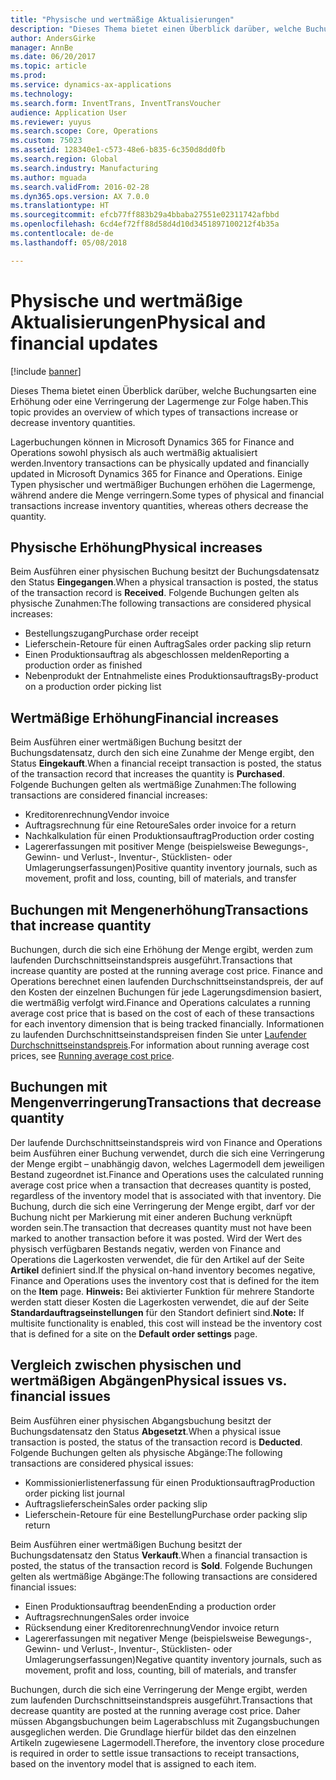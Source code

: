 ```yaml
---
title: "Physische und wertmäßige Aktualisierungen"
description: "Dieses Thema bietet einen Überblick darüber, welche Buchungsarten eine Erhöhung oder eine Verringerung der Lagermenge zur Folge haben."
author: AndersGirke
manager: AnnBe
ms.date: 06/20/2017
ms.topic: article
ms.prod: 
ms.service: dynamics-ax-applications
ms.technology: 
ms.search.form: InventTrans, InventTransVoucher
audience: Application User
ms.reviewer: yuyus
ms.search.scope: Core, Operations
ms.custom: 75023
ms.assetid: 128340e1-c573-48e6-b835-6c350d8dd0fb
ms.search.region: Global
ms.search.industry: Manufacturing
ms.author: mguada
ms.search.validFrom: 2016-02-28
ms.dyn365.ops.version: AX 7.0.0
ms.translationtype: HT
ms.sourcegitcommit: efcb77ff883b29a4bbaba27551e02311742afbbd
ms.openlocfilehash: 6cd4ef72ff88d58d4d10d3451897100212f4b35a
ms.contentlocale: de-de
ms.lasthandoff: 05/08/2018

---
```


# <a name="physical-and-financial-updates"></a><span data-ttu-id="40fff-103">Physische und wertmäßige Aktualisierungen</span><span class="sxs-lookup"><span data-stu-id="40fff-103">Physical and financial updates</span></span>

[!include [banner](../includes/banner.md)]

<span data-ttu-id="40fff-104">Dieses Thema bietet einen Überblick darüber, welche Buchungsarten eine Erhöhung oder eine Verringerung der Lagermenge zur Folge haben.</span><span class="sxs-lookup"><span data-stu-id="40fff-104">This topic provides an overview of which types of transactions increase or decrease inventory quantities.</span></span> 

<span data-ttu-id="40fff-105">Lagerbuchungen können in Microsoft Dynamics 365 for Finance and Operations sowohl physisch als auch wertmäßig aktualisiert werden.</span><span class="sxs-lookup"><span data-stu-id="40fff-105">Inventory transactions can be physically updated and financially updated in Microsoft Dynamics 365 for Finance and Operations.</span></span> <span data-ttu-id="40fff-106">Einige Typen physischer und wertmäßiger Buchungen erhöhen die Lagermenge, während andere die Menge verringern.</span><span class="sxs-lookup"><span data-stu-id="40fff-106">Some types of physical and financial transactions increase inventory quantities, whereas others decrease the quantity.</span></span>

## <a name="physical-increases"></a><span data-ttu-id="40fff-107">Physische Erhöhung</span><span class="sxs-lookup"><span data-stu-id="40fff-107">Physical increases</span></span>
<span data-ttu-id="40fff-108">Beim Ausführen einer physischen Buchung besitzt der Buchungsdatensatz den Status **Eingegangen**.</span><span class="sxs-lookup"><span data-stu-id="40fff-108">When a physical transaction is posted, the status of the transaction record is **Received**.</span></span> <span data-ttu-id="40fff-109">Folgende Buchungen gelten als physische Zunahmen:</span><span class="sxs-lookup"><span data-stu-id="40fff-109">The following transactions are considered physical increases:</span></span>

-   <span data-ttu-id="40fff-110">Bestellungszugang</span><span class="sxs-lookup"><span data-stu-id="40fff-110">Purchase order receipt</span></span>
-   <span data-ttu-id="40fff-111">Lieferschein-Retoure für einen Auftrag</span><span class="sxs-lookup"><span data-stu-id="40fff-111">Sales order packing slip return</span></span>
-   <span data-ttu-id="40fff-112">Einen Produktionsauftrag als abgeschlossen melden</span><span class="sxs-lookup"><span data-stu-id="40fff-112">Reporting a production order as finished</span></span>
-   <span data-ttu-id="40fff-113">Nebenprodukt der Entnahmeliste eines Produktionsauftrags</span><span class="sxs-lookup"><span data-stu-id="40fff-113">By-product on a production order picking list</span></span>

## <a name="financial-increases"></a><span data-ttu-id="40fff-114">Wertmäßige Erhöhung</span><span class="sxs-lookup"><span data-stu-id="40fff-114">Financial increases</span></span>
<span data-ttu-id="40fff-115">Beim Ausführen einer wertmäßigen Buchung besitzt der Buchungsdatensatz, durch den sich eine Zunahme der Menge ergibt, den Status **Eingekauft**.</span><span class="sxs-lookup"><span data-stu-id="40fff-115">When a financial receipt transaction is posted, the status of the transaction record that increases the quantity is **Purchased**.</span></span> <span data-ttu-id="40fff-116">Folgende Buchungen gelten als wertmäßige Zunahmen:</span><span class="sxs-lookup"><span data-stu-id="40fff-116">The following transactions are considered financial increases:</span></span>

-   <span data-ttu-id="40fff-117">Kreditorenrechnung</span><span class="sxs-lookup"><span data-stu-id="40fff-117">Vendor invoice</span></span>
-   <span data-ttu-id="40fff-118">Auftragsrechnung für eine Retoure</span><span class="sxs-lookup"><span data-stu-id="40fff-118">Sales order invoice for a return</span></span>
-   <span data-ttu-id="40fff-119">Nachkalkulation für einen Produktionsauftrag</span><span class="sxs-lookup"><span data-stu-id="40fff-119">Production order costing</span></span>
-   <span data-ttu-id="40fff-120">Lagererfassungen mit positiver Menge (beispielsweise Bewegungs-, Gewinn- und Verlust-, Inventur-, Stücklisten- oder Umlagerungserfassungen)</span><span class="sxs-lookup"><span data-stu-id="40fff-120">Positive quantity inventory journals, such as movement, profit and loss, counting, bill of materials, and transfer</span></span>

## <a name="transactions-that-increase-quantity"></a><span data-ttu-id="40fff-121">Buchungen mit Mengenerhöhung</span><span class="sxs-lookup"><span data-stu-id="40fff-121">Transactions that increase quantity</span></span>
<span data-ttu-id="40fff-122">Buchungen, durch die sich eine Erhöhung der Menge ergibt, werden zum laufenden Durchschnittseinstandspreis ausgeführt.</span><span class="sxs-lookup"><span data-stu-id="40fff-122">Transactions that increase quantity are posted at the running average cost price.</span></span> <span data-ttu-id="40fff-123">Finance and Operations berechnet einen laufenden Durchschnittseinstandspreis, der auf den Kosten der einzelnen Buchungen für jede Lagerungsdimension basiert, die wertmäßig verfolgt wird.</span><span class="sxs-lookup"><span data-stu-id="40fff-123">Finance and Operations calculates a running average cost price that is based on the cost of each of these transactions for each inventory dimension that is being tracked financially.</span></span> <span data-ttu-id="40fff-124">Informationen zu laufenden Durchschnittseinstandspreisen finden Sie unter [Laufender Durchschnittseinstandspreis](running-average-cost-price.md).</span><span class="sxs-lookup"><span data-stu-id="40fff-124">For information about running average cost prices, see [Running average cost price](running-average-cost-price.md).</span></span>

## <a name="transactions-that-decrease-quantity"></a><span data-ttu-id="40fff-125">Buchungen mit Mengenverringerung</span><span class="sxs-lookup"><span data-stu-id="40fff-125">Transactions that decrease quantity</span></span>
<span data-ttu-id="40fff-126">Der laufende Durchschnittseinstandspreis wird von Finance and Operations beim Ausführen einer Buchung verwendet, durch die sich eine Verringerung der Menge ergibt – unabhängig davon, welches Lagermodell dem jeweiligen Bestand zugeordnet ist.</span><span class="sxs-lookup"><span data-stu-id="40fff-126">Finance and Operations uses the calculated running average cost price when a transaction that decreases quantity is posted, regardless of the inventory model that is associated with that inventory.</span></span> <span data-ttu-id="40fff-127">Die Buchung, durch die sich eine Verringerung der Menge ergibt, darf vor der Buchung nicht per Markierung mit einer anderen Buchung verknüpft worden sein.</span><span class="sxs-lookup"><span data-stu-id="40fff-127">The transaction that decreases quantity must not have been marked to another transaction before it was posted.</span></span> <span data-ttu-id="40fff-128">Wird der Wert des physisch verfügbaren Bestands negativ, werden von Finance and Operations die Lagerkosten verwendet, die für den Artikel auf der Seite **Artikel** definiert sind.</span><span class="sxs-lookup"><span data-stu-id="40fff-128">If the physical on-hand inventory becomes negative, Finance and Operations uses the inventory cost that is defined for the item on the **Item** page.</span></span> <span data-ttu-id="40fff-129">**Hinweis:** Bei aktivierter Funktion für mehrere Standorte werden statt dieser Kosten die Lagerkosten verwendet, die auf der Seite **Standardauftragseinstellungen** für den Standort definiert sind.</span><span class="sxs-lookup"><span data-stu-id="40fff-129">**Note:** If multisite functionality is enabled, this cost will instead be the inventory cost that is defined for a site on the **Default order settings** page.</span></span>

## <a name="physical-issues-vs-financial-issues"></a><span data-ttu-id="40fff-130">Vergleich zwischen physischen und wertmäßigen Abgängen</span><span class="sxs-lookup"><span data-stu-id="40fff-130">Physical issues vs. financial issues</span></span>
<span data-ttu-id="40fff-131">Beim Ausführen einer physischen Abgangsbuchung besitzt der Buchungsdatensatz den Status **Abgesetzt**.</span><span class="sxs-lookup"><span data-stu-id="40fff-131">When a physical issue transaction is posted, the status of the transaction record is **Deducted**.</span></span> <span data-ttu-id="40fff-132">Folgende Buchungen gelten als physische Abgänge:</span><span class="sxs-lookup"><span data-stu-id="40fff-132">The following transactions are considered physical issues:</span></span>

-   <span data-ttu-id="40fff-133">Kommissionierlistenerfassung für einen Produktionsauftrag</span><span class="sxs-lookup"><span data-stu-id="40fff-133">Production order picking list journal</span></span>
-   <span data-ttu-id="40fff-134">Auftragslieferschein</span><span class="sxs-lookup"><span data-stu-id="40fff-134">Sales order packing slip</span></span>
-   <span data-ttu-id="40fff-135">Lieferschein-Retoure für eine Bestellung</span><span class="sxs-lookup"><span data-stu-id="40fff-135">Purchase order packing slip return</span></span>

<span data-ttu-id="40fff-136">Beim Ausführen einer wertmäßigen Buchung besitzt der Buchungsdatensatz den Status **Verkauft**.</span><span class="sxs-lookup"><span data-stu-id="40fff-136">When a financial transaction is posted, the status of the transaction record is **Sold**.</span></span> <span data-ttu-id="40fff-137">Folgende Buchungen gelten als wertmäßige Abgänge:</span><span class="sxs-lookup"><span data-stu-id="40fff-137">The following transactions are considered financial issues:</span></span>

-   <span data-ttu-id="40fff-138">Einen Produktionsauftrag beenden</span><span class="sxs-lookup"><span data-stu-id="40fff-138">Ending a production order</span></span>
-   <span data-ttu-id="40fff-139">Auftragsrechnungen</span><span class="sxs-lookup"><span data-stu-id="40fff-139">Sales order invoice</span></span>
-   <span data-ttu-id="40fff-140">Rücksendung einer Kreditorenrechnung</span><span class="sxs-lookup"><span data-stu-id="40fff-140">Vendor invoice return</span></span>
-   <span data-ttu-id="40fff-141">Lagererfassungen mit negativer Menge (beispielsweise Bewegungs-, Gewinn- und Verlust-, Inventur-, Stücklisten- oder Umlagerungserfassungen)</span><span class="sxs-lookup"><span data-stu-id="40fff-141">Negative quantity inventory journals, such as movement, profit and loss, counting, bill of materials, and transfer</span></span>

<span data-ttu-id="40fff-142">Buchungen, durch die sich eine Verringerung der Menge ergibt, werden zum laufenden Durchschnittseinstandspreis ausgeführt.</span><span class="sxs-lookup"><span data-stu-id="40fff-142">Transactions that decrease quantity are posted at the running average cost price.</span></span> <span data-ttu-id="40fff-143">Daher müssen Abgangsbuchungen beim Lagerabschluss mit Zugangsbuchungen ausgeglichen werden. Die Grundlage hierfür bildet das den einzelnen Artikeln zugewiesene Lagermodell.</span><span class="sxs-lookup"><span data-stu-id="40fff-143">Therefore, the inventory close procedure is required in order to settle issue transactions to receipt transactions, based on the inventory model that is assigned to each item.</span></span>




